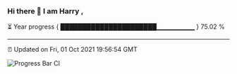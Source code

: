 ### Hi there 👋 I am Harry , 

⏳ Year progress { ██████████████████████▁▁▁▁▁▁▁▁ } 75.02 %

---

⏰ Updated on Fri, 01 Oct 2021 19:56:54 GMT

![Progress Bar CI](https://github.com/duykhang68/duykhang68/workflows/Progress%20Bar%20CI/badge.svg)
